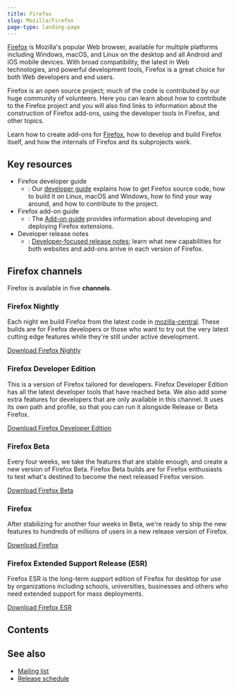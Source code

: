 ```yaml
---
title: Firefox
slug: Mozilla/Firefox
page-type: landing-page
---
```




[Firefox](https://www.mozilla.org/en-US/firefox/) is Mozilla's popular Web browser, available for multiple platforms including Windows, macOS, and Linux on the desktop and all Android and iOS mobile devices. With broad compatibility, the latest in Web technologies, and powerful development tools, Firefox is a great choice for both Web developers and end users.

Firefox is an open source project; much of the code is contributed by our huge community of volunteers. Here you can learn about how to contribute to the Firefox project and you will also find links to information about the construction of Firefox add-ons, using the developer tools in Firefox, and other topics.

Learn how to create add-ons for [Firefox](https://www.mozilla.org/en-US/firefox/), how to develop and build Firefox itself, and how the internals of Firefox and its subprojects work.

## Key resources

- Firefox developer guide
  - : Our [developer guide](https://firefox-source-docs.mozilla.org/contributing/index.html) explains how to get Firefox source code, how to build it on Linux, macOS and Windows, how to find your way around, and how to contribute to the project.
- Firefox add-on guide
  - : The [Add-on guide](/Mozilla/Add-ons) provides information about developing and deploying Firefox extensions.
- Developer release notes
  - : [Developer-focused release notes](/Mozilla/Firefox/Releases); learn what new capabilities for both websites and add-ons arrive in each version of Firefox.

## Firefox channels

Firefox is available in five **channels**.

### Firefox Nightly

Each night we build Firefox from the latest code in [mozilla-central](https://hg.mozilla.org/mozilla-central/). These builds are for Firefox developers or those who want to try out the very latest cutting edge features while they're still under active development.

[Download Firefox Nightly](https://www.mozilla.org/en-US/firefox/channel/desktop/#nightly)

### Firefox Developer Edition

This is a version of Firefox tailored for developers. Firefox Developer Edition has all the latest developer tools that have reached beta. We also add some extra features for developers that are only available in this channel. It uses its own path and profile, so that you can run it alongside Release or Beta Firefox.

[Download Firefox Developer Edition](https://www.mozilla.org/en-US/firefox/developer/)

### Firefox Beta

Every four weeks, we take the features that are stable enough, and create a new version of Firefox Beta. Firefox Beta builds are for Firefox enthusiasts to test what's destined to become the next released Firefox version.

[Download Firefox Beta](https://www.mozilla.org/en-US/firefox/channel/desktop/#beta)

### Firefox

After stabilizing for another four weeks in Beta, we're ready to ship the new features to hundreds of millions of users in a new release version of Firefox.

[Download Firefox](https://www.mozilla.org/en-US/firefox/new/)

### Firefox Extended Support Release (ESR)

Firefox ESR is the long-term support edition of Firefox for desktop for use by organizations including schools, universities, businesses and others who need extended support for mass deployments.

[Download Firefox ESR](https://www.mozilla.org/en-US/firefox/all/#product-desktop-esr)

## Contents



## See also

- [Mailing list](https://groups.google.com/a/mozilla.org/g/firefox-dev)
- [Release schedule](https://whattrainisitnow.com/calendar/)
